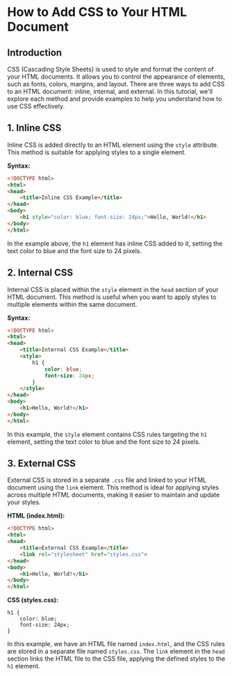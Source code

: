 # How to Add CSS to Your HTML Document

## Introduction

CSS (Cascading Style Sheets) is used to style and format the content of your HTML documents. It allows you to control the appearance of elements, such as fonts, colors, margins, and layout. There are three ways to add CSS to an HTML document: inline, internal, and external. In this tutorial, we'll explore each method and provide examples to help you understand how to use CSS effectively.


## 1. Inline CSS

Inline CSS is added directly to an HTML element using the `style` attribute. This method is suitable for applying styles to a single element.

**Syntax:**
```html
<!DOCTYPE html>
<html>
<head>
    <title>Inline CSS Example</title>
</head>
<body>
    <h1 style="color: blue; font-size: 24px;">Hello, World!</h1>
</body>
</html>
```

In the example above, the `h1` element has inline CSS added to it, setting the text color to blue and the font size to 24 pixels.

## 2. Internal CSS

Internal CSS is placed within the `style` element in the `head` section of your HTML document. This method is useful when you want to apply styles to multiple elements within the same document.

**Syntax:**
```html
<!DOCTYPE html>
<html>
<head>
    <title>Internal CSS Example</title>
    <style>
        h1 {
            color: blue;
            font-size: 24px;
        }
    </style>
</head>
<body>
    <h1>Hello, World!</h1>
</body>
</html>
```

In this example, the `style` element contains CSS rules targeting the `h1` element, setting the text color to blue and the font size to 24 pixels.

## 3. External CSS

External CSS is stored in a separate `.css` file and linked to your HTML document using the `link` element. This method is ideal for applying styles across multiple HTML documents, making it easier to maintain and update your styles.

**HTML (index.html):**
```html
<!DOCTYPE html>
<html>
<head>
    <title>External CSS Example</title>
    <link rel="stylesheet" href="styles.css">
</head>
<body>
    <h1>Hello, World!</h1>
</body>
</html>
```

**CSS (styles.css):**
```
h1 {
    color: blue;
    font-size: 24px;
}
```

In this example, we have an HTML file named `index.html`, and the CSS rules are stored in a separate file named `styles.css`. The `link` element in the `head` section links the HTML file to the CSS file, applying the defined styles to the `h1` element.


